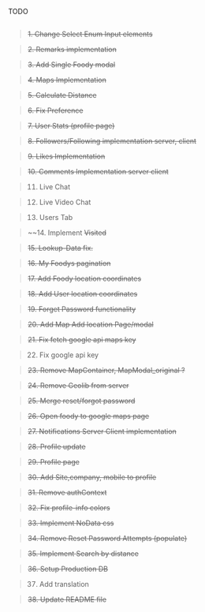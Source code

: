 TODO

##

> ~~1. Change Select Enum Input elements~~

> ~~2. Remarks implementation~~

> ~~3. Add Single Foody modal~~

> ~~4. Maps Implementation~~

> ~~5. Calculate Distance~~

> ~~6. Fix Preference~~

> ~~7. User Stats (profile page)~~

> ~~8. Followers/Following implementation ~~server~~, client~~

> ~~9. Likes Implementation~~

> ~~10. Comments Implementation ~~server~~ client~~

> 11. Live Chat

> 12. Live Video Chat

> 13. Users Tab

> ~~14. Implement ~~Visited~~

> ~~15. Lookup-Data fix.~~

> ~~16. My Foodys pagination~~

> ~~17. Add Foody location coordinates~~

> ~~18. Add User location coordinates~~

> ~~19. Forget Password functionality~~

> ~~20. Add Map Add location Page/modal~~

> ~~21. Fix fetch google api maps key~~

> 22. Fix google api key

> ~~23. Remove MapContainer, MapModal_original ?~~

> ~~24. Remove Geolib from server~~

> ~~25. Merge reset/forgot password~~

> ~~26. Open foody to google maps page~~

> ~~27. Notifications ~~Server~~ Client implementation~~

> ~~28. Profile update~~

> ~~29. Profile page~~

> ~~30. Add Site,company, mobile to profile~~

> ~~31. Remove authContext~~

> ~~32. Fix profile-info colors~~

> ~~33. Implement NoData css~~

> ~~34. Remove Reset Password Attempts (populate)~~

> ~~35. Implement Search by distance~~

> ~~36. Setup Production DB~~

> 37. Add translation

> ~~38. Update README file~~
